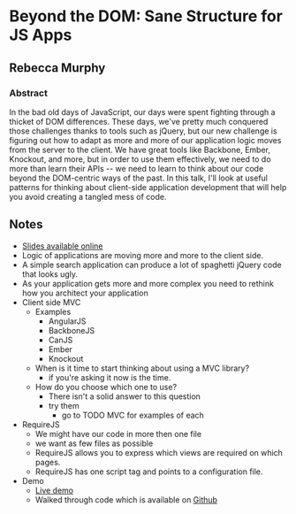 # Beyond the DOM: Sane Structure for JS Apps

## Rebecca Murphy

### Abstract

In the bad old days of JavaScript, our days were spent fighting through a thicket of DOM differences. These days, we've pretty much conquered those challenges thanks to tools such as jQuery, but our new challenge is figuring out how to adapt as more and more of our application logic moves from the server to the client. We have great tools like Backbone, Ember, Knockout, and more, but in order to use them effectively, we need to do more than learn their APIs -- we need to learn to think about our code beyond the DOM-centric ways of the past. In this talk, I'll look at useful patterns for thinking about client-side application development that will help you avoid creating a tangled mess of code.

## Notes
* [Slides available online](https://speakerdeck.com/u/rmurphey/p/jquery-conference-sf-2012-beyond-the-dom-sane-structure-for-js-apps)
* Logic of applications are moving more and more to the client side. 
* A simple search application can produce a lot of spaghetti jQuery code that looks ugly. 
* As your application gets more and more complex you need to rethink how you architect your application
* Client side MVC
	* Examples
		* AngularJS
		* BackboneJS
		* CanJS
		* Ember
		* Knockout
	* When is it time to start thinking about using a MVC library?
		* if you're asking it now is the time. 
	* How do you choose which one to use?
		* There isn't a solid answer to this question
		* try them 
			* go to TODO MVC for examples of each
* RequireJS
	* We might have our code in more then one file
	* we want as few files as possible
	* RequireJS allows you to express which views are required on which pages. 
	* RequireJS has one script tag and points to a configuration file. 
* Demo
	* [Live demo](http://srchr-demo.nodejitsu.com)
	* Walked through code which is available on [Github](https://github.com/rmurphey/srchr-demo)
	